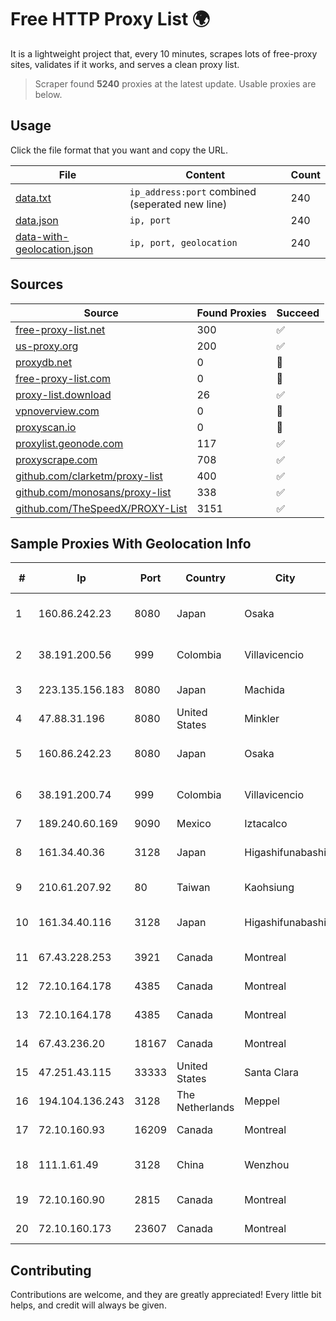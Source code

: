 
# Free HTTP Proxy List 🌍

It is a lightweight project that, every 10 minutes, scrapes lots of free-proxy sites, validates if it works, and serves a clean proxy list.


> Scraper found **5240** proxies at the latest update. Usable proxies are below.

## Usage

Click the file format that you want and copy the URL.


|File|Content|Count|
|----|-------|-----|
|[data.txt](https://raw.githubusercontent.com/themiralay/Proxy-List-World/master/data.txt)|`ip_address:port` combined (seperated new line)|240|
|[data.json](https://raw.githubusercontent.com/themiralay/Proxy-List-World/master/data.json)|`ip, port`|240|
|[data-with-geolocation.json](https://raw.githubusercontent.com/themiralay/Proxy-List-World/master/data-with-geolocation.json)|`ip, port, geolocation`|240|

## Sources

|Source|Found Proxies|Succeed|
|------|-------------|-------|
|[free-proxy-list.net](https://free-proxy-list.net)|300|✅|
|[us-proxy.org](https://www.us-proxy.org)|200|✅|
|[proxydb.net](http://proxydb.net)|0|🚫|
|[free-proxy-list.com](https://free-proxy-list.com/?page=&port=&type%5B%5D=http&type%5B%5D=https&up_time=0&search=Search)|0|🚫|
|[proxy-list.download](https://www.proxy-list.download/HTTP)|26|✅|
|[vpnoverview.com](https://vpnoverview.com/privacy/anonymous-browsing/free-proxy-servers)|0|🚫|
|[proxyscan.io](https://www.proxyscan.io)|0|🚫|
|[proxylist.geonode.com](https://proxylist.geonode.com/api/proxy-list?limit=300&page=1&sort_by=lastChecked&sort_type=desc&protocols=http,https)|117|✅|
|[proxyscrape.com](https://api.proxyscrape.com/v2/?request=displayproxies&protocol=http&timeout=10000&country=all&ssl=all&anonymity=all)|708|✅|
|[github.com/clarketm/proxy-list](https://raw.githubusercontent.com/clarketm/proxy-list/master/proxy-list-raw.txt)|400|✅|
|[github.com/monosans/proxy-list](https://raw.githubusercontent.com/monosans/proxy-list/main/proxies/http.txt)|338|✅|
|[github.com/TheSpeedX/PROXY-List](https://raw.githubusercontent.com/TheSpeedX/PROXY-List/master/http.txt)|3151|✅|


## Sample Proxies With Geolocation Info

|#|Ip|Port|Country|City|Internet Service Provider|
|-|--|----|-------|----|-------------------------|
|1|160.86.242.23|8080|Japan|Osaka|Sony Network Communications Inc|
|2|38.191.200.56|999|Colombia|Villavicencio|Hola Telecomunicacines Colombia S.A.S|
|3|223.135.156.183|8080|Japan|Machida|So-net Corporation|
|4|47.88.31.196|8080|United States|Minkler|Alibaba.com LLC|
|5|160.86.242.23|8080|Japan|Osaka|Sony Network Communications Inc|
|6|38.191.200.74|999|Colombia|Villavicencio|Hola Telecomunicacines Colombia S.A.S|
|7|189.240.60.169|9090|Mexico|Iztacalco|Uninet S.A. de C.V.|
|8|161.34.40.36|3128|Japan|Higashifunabashi|NTT PC Communications, Inc.|
|9|210.61.207.92|80|Taiwan|Kaohsiung|Chunghwa Telecom Co., Ltd.|
|10|161.34.40.116|3128|Japan|Higashifunabashi|NTT PC Communications, Inc.|
|11|67.43.228.253|3921|Canada|Montreal|GloboTech Communications|
|12|72.10.164.178|4385|Canada|Montreal|GloboTech Communications|
|13|72.10.164.178|4385|Canada|Montreal|GloboTech Communications|
|14|67.43.236.20|18167|Canada|Montreal|GloboTech Communications|
|15|47.251.43.115|33333|United States|Santa Clara|Alibaba Cloud LLC|
|16|194.104.136.243|3128|The Netherlands|Meppel|Stark Industries Solutions LTD|
|17|72.10.160.93|16209|Canada|Montreal|GloboTech Communications|
|18|111.1.61.49|3128|China|Wenzhou|China Mobile communications corporation|
|19|72.10.160.90|2815|Canada|Montreal|GloboTech Communications|
|20|72.10.160.173|23607|Canada|Montreal|GloboTech Communications|



## Contributing

Contributions are welcome, and they are greatly appreciated! Every
little bit helps, and credit will always be given.


